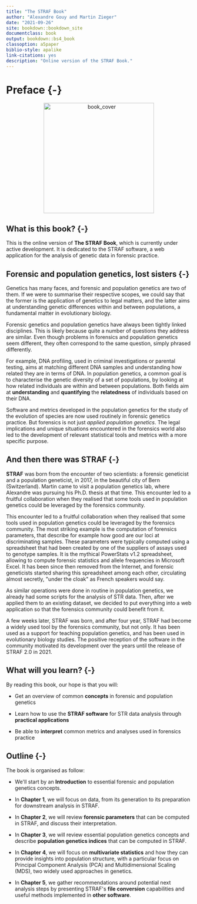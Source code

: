 ```yaml
--- 
title: "The STRAF Book"
author: "Alexandre Gouy and Martin Zieger"
date: "2021-09-26"
site: bookdown::bookdown_site
documentclass: book
output: bookdown::bs4_book
classoption: a5paper
biblio-style: apalike
link-citations: yes
description: "Online version of the STRAF Book."
---
```


# Preface {-}

<center><img src="img/cover.png" class="cover" alt="book_cover" width="300"/></center>

## What is this book? {-}

This is the online version of __The STRAF Book__, which is currently under
active development. It is dedicated to the STRAF software, a web application
for the analysis of genetic data in forensic practice.

## Forensic and population genetics, lost sisters {-}

Genetics has many faces, and forensic and population genetics are two of them.
If we were to summarise their respective scopes, we could say that the former 
is the application of genetics to legal matters, and the latter aims at 
understanding genetic differences within and between populations, a 
fundamental matter in evolutionary biology.

Forensic genetics and population genetics have always been tightly linked
disciplines. This is likely because quite a number of questions they address
are similar. Even though problems in forensics and population genetics seem 
different, they often correspond to the same question, simply phrased differently.

For example, DNA profiling, used in criminal investigations or parental testing,
aims at matching different DNA samples and understanding how related they are in
terms of DNA. In population genetics, a common goal is to characterise the
genetic diversity of a set of populations, by looking at how related individuals 
are within and between populations. Both fields aim at __understanding__ and
__quantifying__ the __relatedness__ of individuals based on their DNA.

Software and metrics developed in the population genetics for the study of the 
evolution of species are now used routinely in forensic genetics practice. 
But forensics is not just _applied population genetics_. The legal implications
and unique situations encountered in the forensics world also led to the 
development of relevant statistical tools and metrics with a more specific purpose.

## And then there was STRAF {-}

__STRAF__ was born from the encounter of two scientists: a forensic geneticist and a 
population geneticist, in 2017, in the beautiful city of Bern (Switzerland).
Martin came to visit a population genetics lab, where Alexandre was pursuing 
his Ph.D. thesis at that time. This encounter led to a fruitful collaboration 
when they realised that some tools used in population genetics could be 
leveraged by the forensics community.

This encounter led to a fruitful collaboration when they realised that some tools
used in population genetics could be leveraged by the forensics community. The
most striking example is the computation of forensics parameters, that describe
for example how good are our loci at discriminating samples. These 
parameters were typically computed using a spreadsheet that had been created by 
one of the suppliers of assays used to genotype samples. It is the mythical 
PowerStats v1.2 spreadsheet, allowing to compute forensic statistics and allele 
frequencies in Microsoft Excel. It has been since then removed from the Internet, 
and forensic geneticists started sharing this spreadsheet among each other, circulating 
almost secretly, "under the cloak" as French speakers would say.

As similar operations were done in routine in population genetics, we already had 
some scripts for the analysis of STR data. Then, after we applied them to an existing 
dataset, we decided to put everything into a web application so that the forensics 
community could benefit from it.

A few weeks later, STRAF was born, and after four year, STRAF had become a 
widely used tool by the forensics community, but not only. 
It has been used as a support for teaching population genetics, and has 
been used in evolutionary biology studies. 
The positive reception of the software in the community motivated its 
development over the years until the release of STRAF 2.0 in 2021. 

## What will you learn? {-}

By reading this book, our hope is that you will:

* Get an overview of common __concepts__ in forensic and population genetics

* Learn how to use the __STRAF software__ for STR data analysis through __practical applications__

* Be able to __interpret__ common metrics and analyses used in forensics practice

## Outline {-}

The book is organised as follow:

* We'll start by an __Introduction__ to essential forensic and population genetics concepts.

* In __Chapter 1__, we will focus on data, from its generation to its preparation for
downstream analysis in STRAF.

* In __Chapter 2__, we will review __forensic parameters__ that can be computed in STRAF,
and discuss their interpretation.

* In __Chapter 3__, we will review essential population genetics concepts and
describe __population genetics indices__ that can be computed in STRAF.

* In __Chapter 4__, we will focus on __multivariate statistics__ and how they can provide 
insights into population structure, with a particular focus on Principal Component
Analysis (PCA) and Multidimensional Scaling (MDS), two widely used approaches in genetics.

* In __Chapter 5__, we gather recommendations around potential next analysis steps
by presenting STRAF's __file conversion__ capabilities and useful methods implemented in
__other software__.
